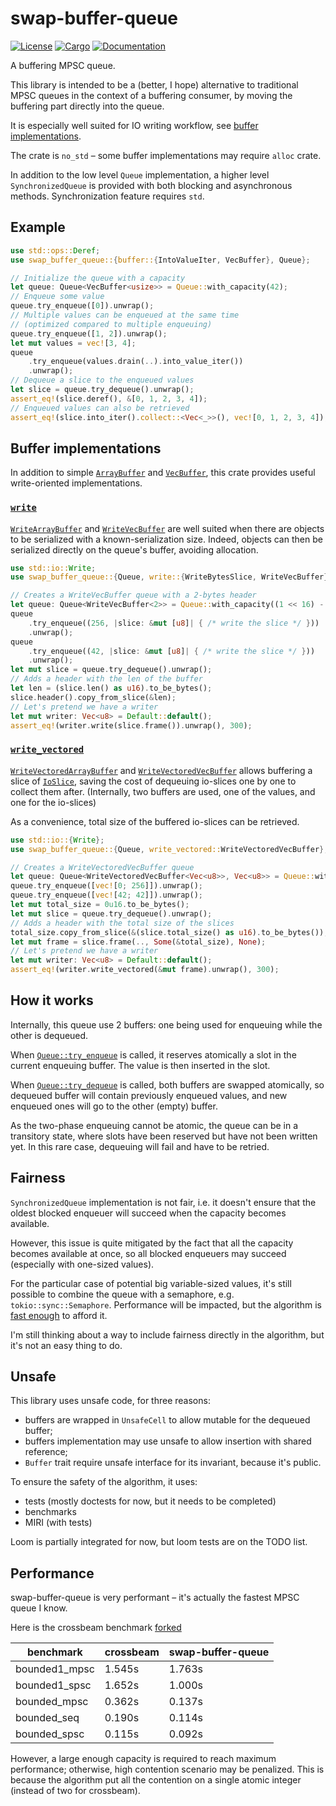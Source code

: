 # swap-buffer-queue

[![License](https://img.shields.io/badge/license-MIT-blue.svg)](
https://github.com/wyfo/swap-buffer-queue/blob/main/LICENSE)
[![Cargo](https://img.shields.io/crates/v/swap-buffer-queue.svg)](
https://crates.io/crates/swap-buffer-queue)
[![Documentation](https://docs.rs/swap-buffer-queue/badge.svg)](
https://docs.rs/swap-buffer-queue)

A buffering MPSC queue.

This library is intended to be a (better, I hope) alternative to traditional MPSC queues in the context of a buffering consumer, by moving the buffering part directly into the queue.

It is especially well suited for IO writing workflow, see [buffer implementations](#buffer-implementations).

The crate is `no_std` – some buffer implementations may require `alloc` crate.

In addition to the low level `Queue` implementation, a higher level `SynchronizedQueue` is provided with both blocking and asynchronous methods. Synchronization feature requires `std`.


## Example

```rust
use std::ops::Deref;
use swap_buffer_queue::{buffer::{IntoValueIter, VecBuffer}, Queue};

// Initialize the queue with a capacity
let queue: Queue<VecBuffer<usize>> = Queue::with_capacity(42);
// Enqueue some value
queue.try_enqueue([0]).unwrap();
// Multiple values can be enqueued at the same time
// (optimized compared to multiple enqueuing)
queue.try_enqueue([1, 2]).unwrap();
let mut values = vec![3, 4];
queue
    .try_enqueue(values.drain(..).into_value_iter())
    .unwrap();
// Dequeue a slice to the enqueued values
let slice = queue.try_dequeue().unwrap();
assert_eq!(slice.deref(), &[0, 1, 2, 3, 4]);
// Enqueued values can also be retrieved
assert_eq!(slice.into_iter().collect::<Vec<_>>(), vec![0, 1, 2, 3, 4]);
```


## Buffer implementations

In addition to simple [`ArrayBuffer`](https://docs.rs/swap-buffer-queue/latest/swap_buffer_queue/buffer/struct.ArrayBuffer.html) and [`VecBuffer`](https://docs.rs/swap-buffer-queue/latest/swap_buffer_queue/buffer/struct.VecBuffer.html), this crate provides useful write-oriented implementations.

### [`write`](https://docs.rs/swap-buffer-queue/latest/swap_buffer_queue/write/index.html)

[`WriteArrayBuffer`](https://docs.rs/swap-buffer-queue/latest/swap_buffer_queue/write/struct.WriteVecBuffer.html) and 
[`WriteVecBuffer`](https://docs.rs/swap-buffer-queue/latest/swap_buffer_queue/write/struct.WriteVecBuffer.html) are well suited when there are objects to be serialized with a known-serialization size. Indeed, objects can then be serialized directly on the queue's buffer, avoiding allocation.

```rust
use std::io::Write;
use swap_buffer_queue::{Queue, write::{WriteBytesSlice, WriteVecBuffer}};

// Creates a WriteVecBuffer queue with a 2-bytes header
let queue: Queue<WriteVecBuffer<2>> = Queue::with_capacity((1 << 16) - 1);
queue
    .try_enqueue((256, |slice: &mut [u8]| { /* write the slice */ }))
    .unwrap();
queue
    .try_enqueue((42, |slice: &mut [u8]| { /* write the slice */ }))
    .unwrap();
let mut slice = queue.try_dequeue().unwrap();
// Adds a header with the len of the buffer
let len = (slice.len() as u16).to_be_bytes();
slice.header().copy_from_slice(&len);
// Let's pretend we have a writer
let mut writer: Vec<u8> = Default::default();
assert_eq!(writer.write(slice.frame()).unwrap(), 300);
```

### [`write_vectored`](https://docs.rs/swap-buffer-queue/latest/swap_buffer_queue/write/index.html)

[`WriteVectoredArrayBuffer`](https://docs.rs/swap-buffer-queue/latest/swap_buffer_queue/write_vectored/struct.WriteVectoredVecBuffer.html) and
[`WriteVectoredVecBuffer`](https://docs.rs/swap-buffer-queue/latest/swap_buffer_queue/write_vectored/struct.WriteVectoredVecBuffer.html) allows buffering a slice of [`IoSlice`](https://doc.rust-lang.org/std/io/struct.IoSlice.html), saving the cost of dequeuing io-slices one by one to collect them after.
(Internally, two buffers are used, one of the values, and one for the io-slices)

As a convenience, total size of the buffered io-slices can be retrieved.

```rust
use std::io::{Write};
use swap_buffer_queue::{Queue, write_vectored::WriteVectoredVecBuffer};

// Creates a WriteVectoredVecBuffer queue
let queue: Queue<WriteVectoredVecBuffer<Vec<u8>>, Vec<u8>> = Queue::with_capacity(100);
queue.try_enqueue([vec![0; 256]]).unwrap();
queue.try_enqueue([vec![42; 42]]).unwrap();
let mut total_size = 0u16.to_be_bytes();
let mut slice = queue.try_dequeue().unwrap();
// Adds a header with the total size of the slices
total_size.copy_from_slice(&(slice.total_size() as u16).to_be_bytes());
let mut frame = slice.frame(.., Some(&total_size), None);
// Let's pretend we have a writer
let mut writer: Vec<u8> = Default::default();
assert_eq!(writer.write_vectored(&mut frame).unwrap(), 300);
```

## How it works 

Internally, this queue use 2 buffers: one being used for enqueuing while the other is dequeued. 

When [`Queue::try_enqueue`](https://docs.rs/swap-buffer-queue/latest/swap_buffer_queue/struct.Queue.html#method.try_enqueue) is called, it reserves atomically a slot in the current enqueuing buffer. The value is then inserted in the slot.

When [`Queue::try_dequeue`](https://docs.rs/swap-buffer-queue/latest/swap_buffer_queue/struct.Queue.html#method.try_dequeue) is called, both buffers are swapped atomically, so dequeued buffer will contain previously enqueued values, and new enqueued ones will go to the other (empty) buffer. 

As the two-phase enqueuing cannot be atomic, the queue can be in a transitory state, where slots have been reserved but have not been written yet. In this rare case, dequeuing will fail and have to be retried.

## Fairness

`SynchronizedQueue` implementation is not fair, i.e. it doesn't ensure that the oldest blocked enqueuer will succeed when the capacity becomes available.

However, this issue is quite mitigated by the fact that all the capacity becomes available at once, so all blocked enqueuers may succeed (especially with one-sized values).

For the particular case of potential big variable-sized values, it's still possible to combine the queue with a semaphore, e.g. `tokio::sync::Semaphore`. Performance will be impacted, but the algorithm is [fast enough](#performance) to afford it.

I'm still thinking about a way to include fairness directly in the algorithm, but it's not an easy thing to do.

## Unsafe

This library uses unsafe code, for three reasons:
- buffers are wrapped in `UnsafeCell` to allow mutable for the dequeued buffer;
- buffers implementation may use unsafe to allow insertion with shared reference;
- `Buffer` trait require unsafe interface for its invariant, because it's public.

To ensure the safety of the algorithm, it uses:
- tests (mostly doctests for now, but it needs to be completed)
- benchmarks
- MIRI (with tests)

Loom is partially integrated for now, but loom tests are on the TODO list.

## Performance

swap-buffer-queue is very performant – it's actually the fastest MPSC queue I know.

Here is the crossbeam benchmark [forked](https://github.com/wyfo/crossbeam/tree/bench_sbq/crossbeam-channel/benchmarks)

| benchmark     | crossbeam | swap-buffer-queue |
|---------------|-----------|-------------------|
| bounded1_mpsc | 1.545s    | 1.763s            |
| bounded1_spsc | 1.652s    | 1.000s            |
| bounded_mpsc  | 0.362s    | 0.137s            |
| bounded_seq   | 0.190s    | 0.114s            |
| bounded_spsc  | 0.115s    | 0.092s            |

However, a large enough capacity is required to reach maximum performance; otherwise, high contention scenario may be penalized.
This is because the algorithm put all the contention on a single atomic integer (instead of two for crossbeam).